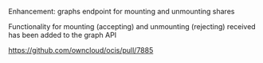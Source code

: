 Enhancement: graphs endpoint for mounting and unmounting shares

Functionality for mounting (accepting) and unmounting (rejecting) received
has been added to the graph API

https://github.com/owncloud/ocis/pull/7885
